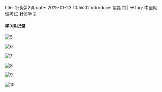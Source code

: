 title: 针灸第2课
date: 2025-01-23 10:55:02
introduce: 星期四 | ☀️
tag: 中医助理考试 针灸学 2

#### 学习&记录

![5](/static/img/2025/01/23/5.jpg)

![6](/static/img/2025/01/23/6.jpg)

![7](/static/img/2025/01/23/7.jpg)

![8](/static/img/2025/01/23/8.jpg)

![9](/static/img/2025/01/23/9.jpg)

![10](/static/img/2025/01/23/10.jpg)


